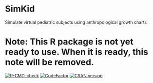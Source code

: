# SimKid
Simulate virtual pediatric subjects using anthropological growth charts

# Note: This R package is not yet ready to use. When it is ready, this note will be removed.

<!-- badges: start -->
[![R-CMD-check](https://github.com/Andy00000000000/SimKid/actions/workflows/R-CMD-check.yaml/badge.svg)](https://github.com/Andy00000000000/SimKid/actions/workflows/R-CMD-check.yaml)
[![CodeFactor](https://www.codefactor.io/repository/github/andy00000000000/simkid/badge)](https://www.codefactor.io/repository/github/andy00000000000/simkid)
[![CRAN version](http://www.r-pkg.org/badges/version/SimKid)](https://cran.r-project.org/package=SimKid)
<!-- badges: end -->